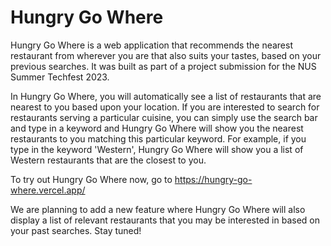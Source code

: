 # Hungry Go Where
Hungry Go Where is a web application that recommends the nearest restaurant from wherever you are that also suits your tastes, based on your previous searches. It was built as part of a project submission for the NUS Summer Techfest 2023. 

In Hungry Go Where, you will automatically see a list of restaurants that are nearest to you based upon your location. If you are interested to search for restaurants serving a particular cuisine, you can simply use the search bar and type in a keyword and Hungry Go Where will show you the nearest restaurants to you matching this particular keyword. For example, if you type in the keyword 'Western', Hungry Go Where will show you a list of Western restaurants that are the closest to you. 

To try out Hungry Go Where now, go to https://hungry-go-where.vercel.app/

We are planning to add a new feature where Hungry Go Where will also display a list of relevant restaurants that you may be interested in based on your past searches. Stay tuned! 

